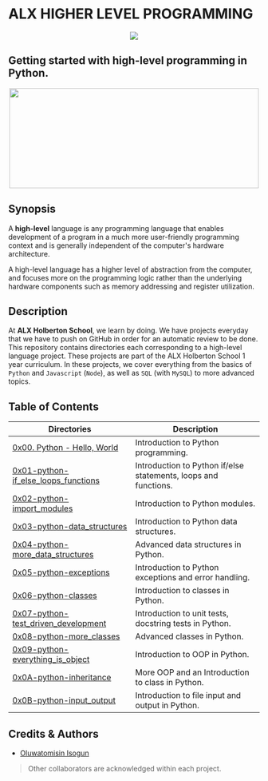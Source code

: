 # ALX HIGHER LEVEL PROGRAMMING
<p align="center">
<img src="https://camo.githubusercontent.com/a70c1748550c0ff2d4917a08610a1a89cd782edc00f91bedd4c50f4d7997b6a6/68747470733a2f2f6c68332e676f6f676c6575736572636f6e74656e742e636f6d2f667931304a4964425267675a3668346e774e546258764461615770744c6564663279593862444c437671357253636b5972636b304a31563657737a6b5537376d74304a75765245437154577341504b5254455951704d3944476a413974574d6a6f5956653d77323735" width="" height="" />
</p>

## Getting started with high-level programming in Python.
<p align="center">
<img src="https://media2.giphy.com/media/coxQHKASG60HrHtvkt/giphy.gif" width="500" height="200" />
</p>

## Synopsis
A **high-level** language is any programming language that enables development of a program in a much more user-friendly programming context and is generally independent of the computer's hardware architecture.

A high-level language has a higher level of abstraction from the computer, and focuses more on the programming logic rather than the underlying hardware components such as memory addressing and register utilization.

## Description
At **ALX Holberton School**, we learn by doing. We have projects everyday that we have to push on GitHub in order for an automatic review to be done. This repository contains directories each corresponding to a high-level language project. These projects are part of the ALX Holberton School 1 year curriculum. In these projects, we cover everything from the basics of `Python` and `Javascript` (`Node`), as well as `SQL` (with `MySQL`) to more advanced topics.

## Table of Contents
| **Directories** | **Description**|
| --- | --- |
| [0x00. Python - Hello, World](https://github.com/TosinISOGUN/alx-higher_level_programming/tree/main/0x00-python-hello_world) | 	Introduction to Python programming. |
| [0x01-python-if_else_loops_functions](https://github.com/TosinISOGUN/alx-higher_level_programming/tree/main/0x01-python-if_else_loops_functions) | Introduction to Python if/else statements, loops and functions. |
| [0x02-python-import_modules](https://github.com/TosinISOGUN/alx-higher_level_programming/tree/main/0x02-python-import_modules) | Introduction to Python modules. |
| [0x03-python-data_structures](https://github.com/TosinISOGUN/alx-higher_level_programming/tree/main/0x03-python-data_structures) | Introduction to Python data structures. |
| [0x04-python-more_data_structures](https://github.com/TosinISOGUN/alx-higher_level_programming/tree/main/0x04-python-more_data_structures) | Advanced data structures in Python. |
| [0x05-python-exceptions](https://github.com/TosinISOGUN/alx-higher_level_programming/tree/main/0x05-python-exceptions) | 	Introduction to Python exceptions and error handling. |
| [0x06-python-classes](https://github.com/TosinISOGUN/alx-higher_level_programming/tree/main/0x06-python-classes) | Introduction to classes in Python. |
| [0x07-python-test_driven_development](https://github.com/TosinISOGUN/alx-higher_level_programming/tree/main/0x07-python-test_driven_development) | Introduction to unit tests, docstring tests in Python. |
| [0x08-python-more_classes](https://github.com/TosinISOGUN/alx-higher_level_programming/tree/main/0x08-python-more_classes) | Advanced classes in Python. |
| [0x09-python-everything_is_object](https://github.com/TosinISOGUN/alx-higher_level_programming/tree/main/0x09-python-everything_is_object) | Introduction to OOP in Python. |
| [0x0A-python-inheritance](https://github.com/TosinISOGUN/alx-higher_level_programming/tree/main/0x0A-python-inheritance) | More OOP and an Introduction to class in Python. |
| [0x0B-python-input_output](https://github.com/TosinISOGUN/alx-higher_level_programming/blob/main/0x0B-python-input_output) | Introduction to file input and output in Python. |



## Credits & Authors
- [Oluwatomisin Isogun](https://github.com/TosinISOGUN)
> Other collaborators are acknowledged within each project.

